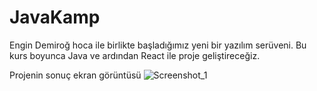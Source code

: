 # JavaKamp
Engin Demiroğ hoca ile birlikte başladığımız yeni bir yazılım serüveni. Bu kurs boyunca Java ve ardından React ile proje geliştireceğiz.

Projenin sonuç ekran görüntüsü
![Screenshot_1](https://user-images.githubusercontent.com/65792325/116001010-25885c80-a5fb-11eb-8906-66be533e6412.png)
